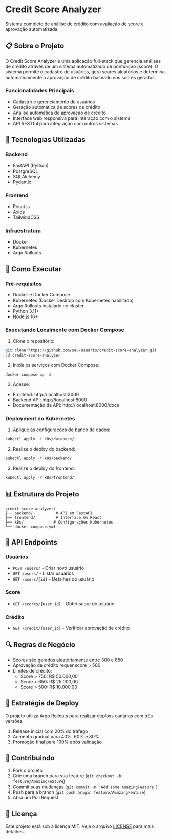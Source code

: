 # Credit Score Analyzer

Sistema completo de análise de crédito com avaliação de score e aprovação automatizada.

## 📋 Sobre o Projeto

O Credit Score Analyzer é uma aplicação full-stack que gerencia análises de crédito através de um sistema automatizado de pontuação (score). O sistema permite o cadastro de usuários, gera scores aleatórios e determina automaticamente a aprovação de crédito baseado nos scores gerados.

### Funcionalidades Principais

- Cadastro e gerenciamento de usuários
- Geração automática de scores de crédito
- Análise automática de aprovação de crédito
- Interface web responsiva para interação com o sistema
- API RESTful para integração com outros sistemas

## 🔧 Tecnologias Utilizadas

### Backend
- FastAPI (Python)
- PostgreSQL
- SQLAlchemy
- Pydantic

### Frontend
- React.js
- Axios
- TailwindCSS

### Infraestrutura
- Docker
- Kubernetes
- Argo Rollouts

## 🚀 Como Executar

### Pré-requisitos

- Docker e Docker Compose
- Kubernetes (Docker Desktop com Kubernetes habilitado)
- Argo Rollouts instalado no cluster
- Python 3.11+
- Node.js 16+

### Executando Localmente com Docker Compose

1. Clone o repositório:
```bash
git clone https://github.com/seu-usuario/credit-score-analyzer.git
cd credit-score-analyzer
```

2. Inicie os serviços com Docker Compose:
```bash
docker-compose up -d
```

3. Acesse:
- Frontend: http://localhost:3000
- Backend API: http://localhost:8000
- Documentação da API: http://localhost:8000/docs

### Deployment no Kubernetes

1. Aplique as configurações do banco de dados:
```bash
kubectl apply -f k8s/database/
```

2. Realize o deploy do backend:
```bash
kubectl apply -f k8s/backend/
```

3. Realize o deploy do frontend:
```bash
kubectl apply -f k8s/frontend/
```

## 📊 Estrutura do Projeto

```
credit-score-analyzer/
├── backend/          # API em FastAPI
├── frontend/         # Interface em React
├── k8s/             # Configurações Kubernetes
└── docker-compose.yml
```

## 📝 API Endpoints

### Usuários
- `POST /users/` - Criar novo usuário
- `GET /users/` - Listar usuários
- `GET /users/{id}` - Detalhes do usuário

### Score
- `GET /scores/{user_id}` - Obter score do usuário

### Crédito
- `GET /credit/{user_id}` - Verificar aprovação de crédito

## 🔍 Regras de Negócio

- Scores são gerados aleatoriamente entre 300 e 850
- Aprovação de crédito requer score > 500
- Limites de crédito:
  - Score > 750: R$ 50.000,00
  - Score > 650: R$ 25.000,00
  - Score > 500: R$ 10.000,00

## 🚀 Estratégia de Deploy

O projeto utiliza Argo Rollouts para realizar deploys canários com três versões:
1. Release inicial com 20% do tráfego
2. Aumento gradual para 40%, 60% e 80%
3. Promoção final para 100% após validação

## 👥 Contribuindo

1. Fork o projeto
2. Crie uma branch para sua feature (`git checkout -b feature/AmazingFeature`)
3. Commit suas mudanças (`git commit -m 'Add some AmazingFeature'`)
4. Push para a branch (`git push origin feature/AmazingFeature`)
5. Abra um Pull Request

## 📄 Licença

Este projeto está sob a licença MIT. Veja o arquivo [LICENSE](LICENSE) para mais detalhes.
